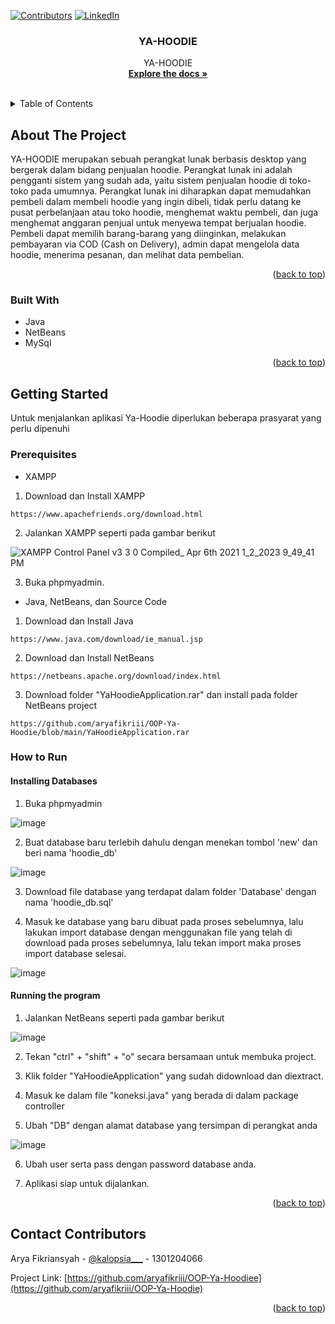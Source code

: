 [![Contributors][contributors-shield]][contributors-url]
[![LinkedIn][linkedin-shield]][linkedin-url]
<div id="top"></div>

<h3 align="center">YA-HOODIE</h3>

  <p align="center">
    YA-HOODIE
    <br />
    <a href="https://docs.google.com/document/d/1N_xK_oWSDCsOPso_0JB523N0uYPMvW9Yqd9-uNC-8co/edit?usp=sharing"><strong>Explore the docs »</strong></a>
    <br />
    <br />
  </p>
</div>



<!-- TABLE OF CONTENTS -->
<details>
  <summary>Table of Contents</summary>
  <ol>
    <li>
      <a href="#about-the-project">About The Project</a>
      <ul>
        <li><a href="#built-with">Built With</a></li>
      </ul>
    </li>
    <li>
      <a href="#getting-started">Getting Started</a>
      <ul>
        <li><a href="#prerequisites">Prerequisites</a></li>
        <li><a href="#how-to-run">How to Run </a></li>
      </ul>
    </li>
    <li><a href="#contact-contributors">Contact Contributors</a></li>
  </ol>
</details>



<!-- ABOUT THE PROJECT -->
## About The Project
YA-HOODIE merupakan sebuah perangkat lunak berbasis desktop yang bergerak dalam bidang penjualan hoodie. Perangkat lunak ini adalah pengganti sistem yang sudah ada, yaitu sistem penjualan hoodie di toko-toko pada umumnya. Perangkat lunak ini diharapkan dapat memudahkan pembeli dalam membeli hoodie yang ingin dibeli, tidak perlu datang ke pusat perbelanjaan atau toko hoodie, menghemat waktu pembeli, dan juga menghemat anggaran penjual untuk menyewa tempat berjualan hoodie. Pembeli dapat memilih barang-barang yang diinginkan, melakukan pembayaran via COD (Cash on Delivery), admin dapat mengelola data hoodie, menerima pesanan, dan melihat data pembelian.
<p align="right">(<a href="#top">back to top</a>)</p>

### Built With

* Java 
* NetBeans
* MySql

<p align="right">(<a href="#top">back to top</a>)</p>



<!-- GETTING STARTED -->
## Getting Started
Untuk menjalankan aplikasi Ya-Hoodie diperlukan beberapa prasyarat yang perlu dipenuhi
### Prerequisites
* XAMPP
1. Download dan Install XAMPP
```
https://www.apachefriends.org/download.html
```
2. Jalankan XAMPP seperti pada gambar berikut

![XAMPP Control Panel v3 3 0     Compiled_ Apr 6th 2021   1_2_2023 9_49_41 PM](https://user-images.githubusercontent.com/90541318/210247116-67ecbdda-8477-4097-ac53-02a70721fa71.png)

3. Buka phpmyadmin.

* Java, NetBeans, dan Source Code
1. Download dan Install Java
```
https://www.java.com/download/ie_manual.jsp
```

2. Download dan Install NetBeans
```
https://netbeans.apache.org/download/index.html
```

3. Download folder "YaHoodieApplication.rar" dan install pada folder NetBeans project

```
https://github.com/aryafikriii/OOP-Ya-Hoodie/blob/main/YaHoodieApplication.rar
```

### How to Run 
#### Installing Databases
1. Buka phpmyadmin

![image](https://user-images.githubusercontent.com/90541318/210247894-16e83853-2b8b-4de8-919b-35f7e8bf0dbe.png)

2. Buat database baru terlebih dahulu dengan menekan tombol 'new' dan beri nama 'hoodie_db'

![image](https://user-images.githubusercontent.com/90541318/211326601-478e9ab4-6310-4d9e-ae7b-fb1681a3839c.png)

3. Download file database yang terdapat dalam folder 'Database' dengan nama 'hoodie_db.sql'

4. Masuk ke database yang baru dibuat pada proses sebelumnya, lalu lakukan import database dengan menggunakan file yang telah di download pada proses sebelumnya, lalu tekan import maka proses import database selesai.

![image](https://user-images.githubusercontent.com/90541318/211326786-0ab339a0-b3fa-42e3-b8d9-8ff7f256cb20.png)

#### Running the program

1. Jalankan NetBeans seperti pada gambar berikut

![image](https://user-images.githubusercontent.com/90541318/211326094-f279f6bd-2043-429d-8498-b1a5c4464e68.png)

2. Tekan "ctrl" + "shift" + "o" secara bersamaan untuk membuka project.

3. Klik folder "YaHoodieApplication" yang sudah didownload dan diextract.

4. Masuk ke dalam file "koneksi.java" yang berada di dalam package controller

5. Ubah "DB" dengan alamat database yang tersimpan di perangkat anda

![image](https://user-images.githubusercontent.com/90541318/211327614-bf6e317e-c6a9-45af-b8df-f7ab37036a27.png)

6. Ubah user serta pass dengan password database anda.

7. Aplikasi siap untuk dijalankan.


<p align="right">(<a href="#top">back to top</a>)</p>

<!-- CONTACT -->
## Contact Contributors

Arya Fikriansyah - [@kalopsia___](https://twitter.com/@kaIopsia___) - 1301204066

Project Link: [https://github.com/aryafikriii/OOP-Ya-Hoodiee](https://github.com/aryafikriii/OOP-Ya-Hoodie)

<p align="right">(<a href="#top">back to top</a>)</p>

[contributors-shield]: https://img.shields.io/github/contributors/aryafikriii/ya-hoodie.svg?style=for-the-badge
[contributors-url]: https://github.com/aryafikriii/
[linkedin-shield]: https://img.shields.io/badge/-LinkedIn-black.svg?style=for-the-badge&logo=linkedin&colorB=555
[linkedin-url]: https://www.linkedin.com/in/arya-fikriansyah/

